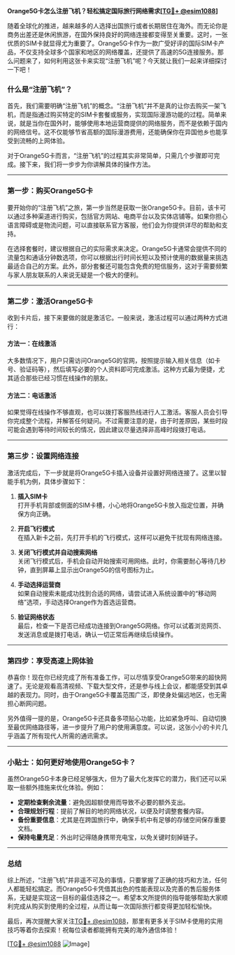 **Orange5G卡怎么注册飞机？轻松搞定国际旅行网络需求[[TG💪+ @esim1088](https://t.me/s/esim1088)]**

随着全球化的推进，越来越多的人选择出国旅行或者长期居住在海外。而无论你是商务出差还是休闲旅游，在国外保持良好的网络连接都变得至关重要。这时，一张优质的SIM卡就显得尤为重要了。Orange5G卡作为一款广受好评的国际SIM卡产品，不仅支持全球多个国家和地区的网络覆盖，还提供了高速的5G连接服务。那么问题来了，如何利用这张卡来实现“注册飞机”呢？今天就让我们一起来详细探讨一下吧！

### 什么是“注册飞机”？

首先，我们需要明确“注册飞机”的概念。“注册飞机”并不是真的让你去购买一架飞机，而是指通过购买特定的SIM卡套餐或服务，实现国际漫游功能的过程。简单来说，就是当你在国外时，能够使用本地运营商提供的网络服务，而不是依赖于国内的网络信号。这不仅能够节省高额的国际漫游费用，还能确保你在异国他乡也能享受到流畅的上网体验。

对于Orange5G卡而言，“注册飞机”的过程其实非常简单，只需几个步骤即可完成。接下来，我们将一步步为你讲解具体的操作方法。

---

### 第一步：购买Orange5G卡

要开始你的“注册飞机”之旅，第一步当然是获取一张Orange5G卡。目前，该卡可以通过多种渠道进行购买，包括官方网站、电商平台以及实体店铺等。如果你担心语言障碍或是物流问题，可以直接联系官方客服，他们会为你提供详尽的帮助和支持。

在选择套餐时，建议根据自己的实际需求来决定。Orange5G卡通常会提供不同的流量包和通话分钟数选项，你可以根据出行时间长短以及预计使用的数据量来挑选最适合自己的方案。此外，部分套餐还可能包含免费的短信服务，这对于需要频繁与家人朋友联系的人来说无疑是一个极大的便利。

---

### 第二步：激活Orange5G卡

收到卡片后，接下来要做的就是激活它。一般来说，激活过程可以通过两种方式进行：

#### 方法一：在线激活
大多数情况下，用户只需访问Orange5G的官网，按照提示输入相关信息（如卡号、验证码等），然后填写必要的个人资料即可完成激活。这种方式最为便捷，尤其适合那些已经习惯在线操作的朋友。

#### 方法二：电话激活
如果觉得在线操作不够直观，也可以拨打客服热线进行人工激活。客服人员会引导你完成整个流程，并解答任何疑问。不过需要注意的是，由于时差原因，某些时段可能会遇到等待时间较长的情况，因此建议尽量选择非高峰时段拨打电话。

---

### 第三步：设置网络连接

激活完成后，下一步就是将Orange5G卡插入设备并设置好网络连接了。这里以智能手机为例，具体步骤如下：

1. **插入SIM卡**  
   打开手机背部或侧面的SIM卡槽，小心地将Orange5G卡放入指定位置，并确保方向正确。

2. **开启飞行模式**  
   在插入新卡之前，先打开手机的飞行模式，这样可以避免干扰现有网络连接。

3. **关闭飞行模式并自动搜索网络**  
   关闭飞行模式后，手机会自动开始搜索可用网络。此时，你需要耐心等待几秒钟，直到屏幕上显示出Orange5G的信号图标为止。

4. **手动选择运营商**  
   如果自动搜索未能成功找到合适的网络，请尝试进入系统设置中的“移动网络”选项，手动选择Orange作为首选运营商。

5. **验证网络状态**  
   最后，检查一下是否已经成功连接到Orange5G网络。你可以试着浏览网页、发送消息或是拨打电话，确认一切正常后再继续后续操作。

---

### 第四步：享受高速上网体验

恭喜你！现在你已经完成了所有准备工作，可以尽情享受Orange5G带来的超快网速了。无论是观看高清视频、下载大型文件，还是参与线上会议，都能感受到其卓越的表现力。同时，由于Orange5G卡覆盖范围广泛，即使身处偏远地区，也无需担心断网问题。

另外值得一提的是，Orange5G卡还具备多项贴心功能，比如紧急呼叫、自动切换至最优网络路径等，进一步提升了用户的使用满意度。可以说，这张小小的卡片几乎涵盖了所有现代人所需的通讯需求。

---

### 小贴士：如何更好地使用Orange5G卡？

虽然Orange5G卡本身已经足够强大，但为了最大化发挥它的潜力，我们还可以采取一些额外措施来优化体验。例如：

- **定期检查剩余流量**：避免因超额使用而导致不必要的额外支出。
- **合理规划行程**：提前了解目的地的网络状况，以便及时调整套餐内容。
- **备份重要信息**：尤其是在跨国旅行中，确保手机中有足够的存储空间保存重要文档。
- **保持电量充足**：外出时记得随身携带充电宝，以免关键时刻掉链子。

---

### 总结

综上所述，“注册飞机”并非遥不可及的事情，只要掌握了正确的技巧和方法，任何人都能轻松搞定。而Orange5G卡凭借其出色的性能表现以及完善的售后服务体系，无疑是实现这一目标的最佳选择之一。希望本文所提供的指导能够帮助大家顺利完成从购买到使用的全过程，从而让每一次国际旅行都变得更加轻松愉快。

最后，再次提醒大家关注[TG💪+ @esim1088](https://t.me/s/esim1088)，那里有更多关于SIM卡使用的实用技巧等着你去探索！祝每位读者都能拥有完美的海外通信体验！

[[TG💪+ @esim1088](https://t.me/s/esim1088) ![Image](https://i.postimg.cc/4NQfJmqS/Snipaste-2025-05-13-00-14-12.png)]